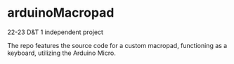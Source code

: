 # arduinoMacropad
22-23 D&amp;T 1 independent project

The repo features the source code for a custom macropad, functioning as a keyboard, utilizing the Arduino Micro.
